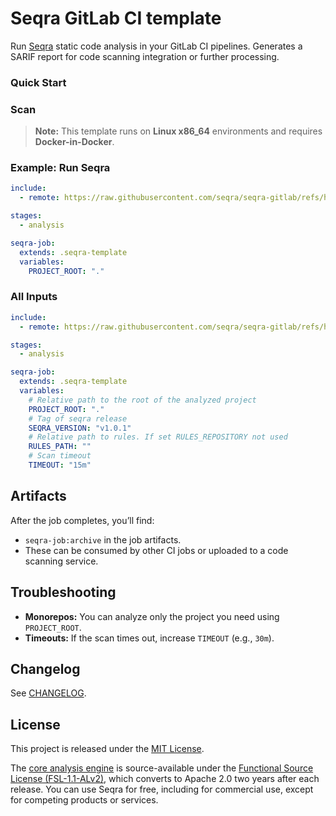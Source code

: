 # Seqra GitLab CI template

Run [Seqra](https://github.com/seqra/seqra) static code analysis in your GitLab CI pipelines.
Generates a SARIF report for code scanning integration or further processing.


### Quick Start

### Scan

> **Note:** This template runs on **Linux x86\_64** environments and requires **Docker-in-Docker**.

### Example: Run Seqra

```yaml
include:
  - remote: https://raw.githubusercontent.com/seqra/seqra-gitlab/refs/heads/main/seqra.gitlab-ci.yml

stages:
  - analysis

seqra-job:
  extends: .seqra-template
  variables:
    PROJECT_ROOT: "."
```


### All Inputs

```yaml
include:
  - remote: https://raw.githubusercontent.com/seqra/seqra-gitlab/refs/heads/main/seqra.gitlab-ci.yml

stages:
  - analysis

seqra-job:
  extends: .seqra-template
  variables:
    # Relative path to the root of the analyzed project
    PROJECT_ROOT: "."
    # Tag of seqra release
    SEQRA_VERSION: "v1.0.1"
    # Relative path to rules. If set RULES_REPOSITORY not used
    RULES_PATH: ""
    # Scan timeout
    TIMEOUT: "15m"
```


## Artifacts

After the job completes, you’ll find:

* `seqra-job:archive` in the job artifacts.
* These can be consumed by other CI jobs or uploaded to a code scanning service.


## Troubleshooting

* **Monorepos:** You can analyze only the project you need using `PROJECT_ROOT`.
* **Timeouts:** If the scan times out, increase `TIMEOUT` (e.g., `30m`).

## Changelog

See [CHANGELOG](CHANGELOG.md).

## License
This project is released under the [MIT License](LICENSE).

The [core analysis engine](https://github.com/seqra/seqra-jvm-sast) is source-available under the [Functional Source License (FSL-1.1-ALv2)](https://fsl.software/), which converts to Apache 2.0 two years after each release. You can use Seqra for free, including for commercial use, except for competing products or services.
